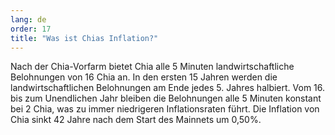 ```yaml
---
lang: de
order: 17
title: "Was ist Chias Inflation?"
---
```


Nach der Chia-Vorfarm bietet Chia alle 5 Minuten landwirtschaftliche Belohnungen von 16 Chia an. In den ersten 15 Jahren werden die landwirtschaftlichen Belohnungen am Ende jedes 5. Jahres halbiert. Vom 16. bis zum Unendlichen Jahr bleiben die Belohnungen alle 5 Minuten konstant bei 2 Chia, was zu immer niedrigeren Inflationsraten führt. Die Inflation von Chia sinkt 42 Jahre nach dem Start des Mainnets um 0,50%.
 
